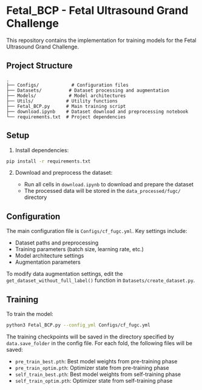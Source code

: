 # Fetal_BCP - Fetal Ultrasound Grand Challenge 

This repository contains the implementation for training models for the Fetal Ultrasound Grand Challenge.

## Project Structure

```
.
├── Configs/            # Configuration files
├── Datasets/          # Dataset processing and augmentation
├── Models/            # Model architectures
├── Utils/            # Utility functions
├── Fetal_BCP.py      # Main training script
├── download.ipynb    # Dataset download and preprocessing notebook
└── requirements.txt  # Project dependencies
```

## Setup

1. Install dependencies:

```bash
pip install -r requirements.txt
```

2. Download and preprocess the dataset:

   - Run all cells in `download.ipynb` to download and prepare the dataset
   - The processed data will be stored in the `data_processed/fugc/` directory

## Configuration

The main configuration file is `Configs/cf_fugc.yml`. Key settings include:

- Dataset paths and preprocessing
- Training parameters (batch size, learning rate, etc.)
- Model architecture settings
- Augmentation parameters

To modify data augmentation settings, edit the `get_dataset_without_full_label()` function in `Datasets/create_dataset.py`.

## Training

To train the model:

```bash
python3 Fetal_BCP.py --config_yml Configs/cf_fugc.yml
```

The training checkpoints will be saved in the directory specified by `data.save_folder` in the config file. For each fold, the following files will be saved:

- `pre_train_best.pth`: Best model weights from pre-training phase
- `pre_train_optim.pth`: Optimizer state from pre-training phase
- `self_train_best.pth`: Best model weights from self-training phase
- `self_train_optim.pth`: Optimizer state from self-training phase